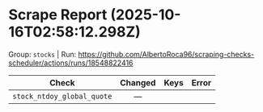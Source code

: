 # Scrape Report (2025-10-16T02:58:12.298Z)

Group: `stocks`  |  Run: https://github.com/AlbertoRoca96/scraping-checks-scheduler/actions/runs/18548822416

| Check | Changed | Keys | Error |
|---|:---:|:--|:--|
| `stock_ntdoy_global_quote` | — |  |  |
